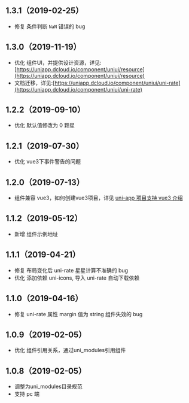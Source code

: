 ## 1.3.1（2019-02-25）
- 修复 条件判断 `NaN` 错误的 bug
## 1.3.0（2019-11-19）
- 优化 组件UI，并提供设计资源，详见:[https://uniapp.dcloud.io/component/uniui/resource](https://uniapp.dcloud.io/component/uniui/resource)
- 文档迁移，详见:[https://uniapp.dcloud.io/component/uniui/uni-rate](https://uniapp.dcloud.io/component/uniui/uni-rate)
## 1.2.2（2019-09-10）
- 优化 默认值修改为 0 颗星
## 1.2.1（2019-07-30）
- 优化 vue3下事件警告的问题
## 1.2.0（2019-07-13）
- 组件兼容 vue3，如何创建vue3项目，详见 [uni-app 项目支持 vue3 介绍](https://ask.dcloud.net.cn/article/37834)
## 1.1.2（2019-05-12）
- 新增 组件示例地址
## 1.1.1（2019-04-21）
- 修复 布局变化后 uni-rate  星星计算不准确的 bug
- 优化 添加依赖 uni-icons, 导入 uni-rate 自动下载依赖
## 1.1.0（2019-04-16）
- 修复 uni-rate 属性 margin 值为 string 组件失效的 bug

## 1.0.9（2019-02-05）
- 优化 组件引用关系，通过uni_modules引用组件

## 1.0.8（2019-02-05）
- 调整为uni_modules目录规范
- 支持 pc 端
